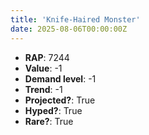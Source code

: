 ```yaml
---
title: 'Knife-Haired Monster'
date: 2025-08-06T00:00:00Z
---
```

- **RAP**: 7244
- **Value**: -1
- **Demand level**: -1
- **Trend**: -1
- **Projected?**: True
- **Hyped?**: True
- **Rare?**: True
